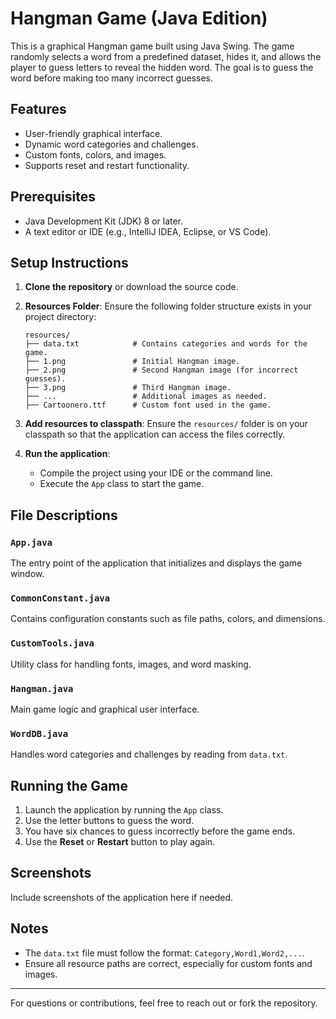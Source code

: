 # Hangman Game (Java Edition)

This is a graphical Hangman game built using Java Swing. The game randomly selects a word from a predefined dataset, hides it, and allows the player to guess letters to reveal the hidden word. The goal is to guess the word before making too many incorrect guesses.

## Features

- User-friendly graphical interface.
- Dynamic word categories and challenges.
- Custom fonts, colors, and images.
- Supports reset and restart functionality.

## Prerequisites

- Java Development Kit (JDK) 8 or later.
- A text editor or IDE (e.g., IntelliJ IDEA, Eclipse, or VS Code).

## Setup Instructions

1. **Clone the repository** or download the source code.

2. **Resources Folder**:
   Ensure the following folder structure exists in your project directory:
   ```
   resources/
   ├── data.txt            # Contains categories and words for the game.
   ├── 1.png               # Initial Hangman image.
   ├── 2.png               # Second Hangman image (for incorrect guesses).
   ├── 3.png               # Third Hangman image.
   ├── ...                 # Additional images as needed.
   ├── Cartoonero.ttf      # Custom font used in the game.
   ```

3. **Add resources to classpath**:
   Ensure the `resources/` folder is on your classpath so that the application can access the files correctly.

4. **Run the application**:
   - Compile the project using your IDE or the command line.
   - Execute the `App` class to start the game.

## File Descriptions

### `App.java`
The entry point of the application that initializes and displays the game window.

### `CommonConstant.java`
Contains configuration constants such as file paths, colors, and dimensions.

### `CustomTools.java`
Utility class for handling fonts, images, and word masking.

### `Hangman.java`
Main game logic and graphical user interface.

### `WordDB.java`
Handles word categories and challenges by reading from `data.txt`.

## Running the Game

1. Launch the application by running the `App` class.
2. Use the letter buttons to guess the word.
3. You have six chances to guess incorrectly before the game ends.
4. Use the **Reset** or **Restart** button to play again.

## Screenshots

Include screenshots of the application here if needed.

## Notes

- The `data.txt` file must follow the format: `Category,Word1,Word2,...`.
- Ensure all resource paths are correct, especially for custom fonts and images.

---

For questions or contributions, feel free to reach out or fork the repository.
